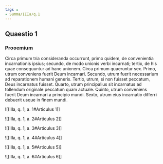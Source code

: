 ```yaml
---
tags : 
- Summa/IIIa/q.1
---
```


## Quaestio 1

### Prooemium

Circa primum tria consideranda occurrunt, primo quidem, de convenientia incarnationis ipsius; secundo, de modo unionis verbi incarnati; tertio, de his quae consequuntur ad hanc unionem. Circa primum quaeruntur sex. Primo, utrum conveniens fuerit Deum incarnari. Secundo, utrum fuerit necessarium ad reparationem humani generis. Tertio, utrum, si non fuisset peccatum, Deus incarnatus fuisset. Quarto, utrum principalius sit incarnatus ad tollendum originale peccatum quam actuale. Quinto, utrum conveniens fuerit Deum incarnari a principio mundi. Sexto, utrum eius incarnatio differri debuerit usque in finem mundi.

![[IIIa, q. 1, a. 1#Articulus 1]]

![[IIIa, q. 1, a. 2#Articulus 2]]

![[IIIa, q. 1, a. 3#Articulus 3]]

![[IIIa, q. 1, a. 4#Articulus 4]]

![[IIIa, q. 1, a. 5#Articulus 5]]

![[IIIa, q. 1, a. 6#Articulus 6]]

